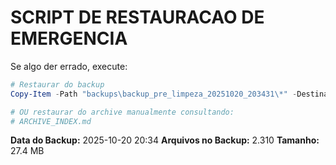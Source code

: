 ﻿# SCRIPT DE RESTAURACAO DE EMERGENCIA

Se algo der errado, execute:

```powershell
# Restaurar do backup
Copy-Item -Path "backups\backup_pre_limpeza_20251020_203431\*" -Destination . -Recurse -Force

# OU restaurar do archive manualmente consultando:
# ARCHIVE_INDEX.md
```

**Data do Backup:** 2025-10-20 20:34
**Arquivos no Backup:** 2.310
**Tamanho:** 27.4 MB
